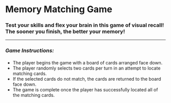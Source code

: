 # Memory Matching Game

### Test your skills and flex your brain in this game of visual recall! The sooner you finish, the better your memory!

---

### **_Game Instructions:_**

####

- The player begins the game with a board of cards arranged face down.
- The player randomly selects two cards per turn in an attempt to locate matching cards.
- If the selected cards do not match, the cards are returned to the board face down.
- The game is complete once the player has successfully located all of the matching cards.
